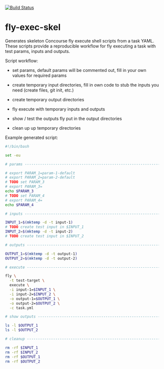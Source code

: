 [![Build Status](https://travis-ci.org/mmb/fly-exec-skel.svg?branch=master)](https://travis-ci.org/mmb/fly-exec-skel)

# fly-exec-skel
Generates skeleton Concourse fly execute shell scripts from a task YAML. These
scripts provide a reproducible workflow for fly executing a task with test
params, inputs and outputs.

Script workflow:

- set params, default params will be commented out, fill in your own values for
  required params

- create temporary input directories, fill in own code to stub the inputs
you need (create files, git init, etc.)

- create temporary output directories

- fly execute with temporary inputs and outputs

- show / test the outputs fly put in the output directories

- clean up up temporary directories

Example generated script:

```sh
#!/bin/bash

set -eu

# params -----------------------------------------------------------------------

# export PARAM_1=param-1-default
# export PARAM_2=param-2-default
# TODO set PARAM_3
# export PARAM_3=
echo $PARAM_3
# TODO set PARAM_4
# export PARAM_4=
echo $PARAM_4

# inputs -----------------------------------------------------------------------

INPUT_1=$(mktemp -d -t input-1)
# TODO create test input in $INPUT_1
INPUT_2=$(mktemp -d -t input-2)
# TODO create test input in $INPUT_2

# outputs ----------------------------------------------------------------------

OUTPUT_1=$(mktemp -d -t output-1)
OUTPUT_2=$(mktemp -d -t output-2)

# execute ----------------------------------------------------------------------

fly \
  -t test-target \
  execute \
  -i input-1=$INPUT_1 \
  -i input-2=$INPUT_2 \
  -o output-1=$OUTPUT_1 \
  -o output-2=$OUTPUT_2 \
  -c task.yml

# show outputs -----------------------------------------------------------------

ls -l $OUTPUT_1
ls -l $OUTPUT_2

# cleanup ----------------------------------------------------------------------

rm -rf $INPUT_1
rm -rf $INPUT_2
rm -rf $OUTPUT_1
rm -rf $OUTPUT_2
```
